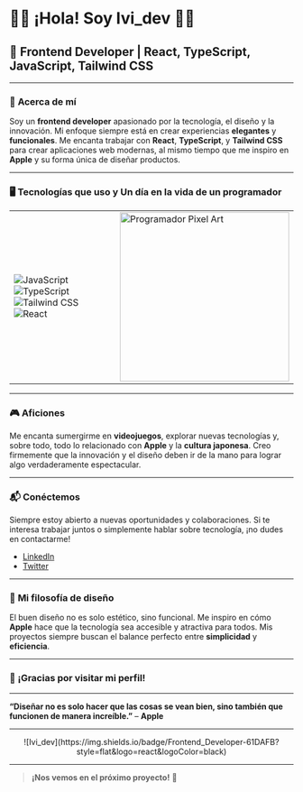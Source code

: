 # 👨‍💻 **¡Hola! Soy Ivi_dev** 👨‍💻

## 🌟 **Frontend Developer | React, TypeScript, JavaScript, Tailwind CSS**

---

### 🚀 **Acerca de mí**

Soy un **frontend developer** apasionado por la tecnología, el diseño y la innovación. Mi enfoque siempre está en crear experiencias **elegantes** y **funcionales**. Me encanta trabajar con **React**, **TypeScript**, y **Tailwind CSS** para crear aplicaciones web modernas, al mismo tiempo que me inspiro en **Apple** y su forma única de diseñar productos.

---

### 🖥️ **Tecnologías que uso** y **Un día en la vida de un programador**

<table>
  <tr>
    <td>
      <img src="https://img.shields.io/badge/-JavaScript-F7DF1E?style=flat&logo=javascript&logoColor=black" alt="JavaScript" style="margin-right: 10px;"/>
      <img src="https://img.shields.io/badge/-TypeScript-3178C6?style=flat&logo=typescript&logoColor=white" alt="TypeScript" style="margin-right: 10px;"/>
      <img src="https://img.shields.io/badge/-TailwindCSS-06B6D4?style=flat&logo=tailwindcss&logoColor=white" alt="Tailwind CSS" style="margin-right: 10px;"/>
      <img src="https://img.shields.io/badge/-React-61DAFB?style=flat&logo=react&logoColor=black" alt="React" />
    </td>
    <td>
      <img src="https://media.giphy.com/media/xUPGcA1JFrhWjZYFq8/giphy.gif" alt="Programador Pixel Art" width="300" />
    </td>
  </tr>
</table>

---

### 🎮 **Aficiones**

Me encanta sumergirme en **videojuegos**, explorar nuevas tecnologías y, sobre todo, todo lo relacionado con **Apple** y la **cultura japonesa**. Creo firmemente que la innovación y el diseño deben ir de la mano para lograr algo verdaderamente espectacular.

---

### 📬 **Conéctemos**

Siempre estoy abierto a nuevas oportunidades y colaboraciones. Si te interesa trabajar juntos o simplemente hablar sobre tecnología, ¡no dudes en contactarme!

- [LinkedIn](https://www.linkedin.com/in/ivi-dev)
- [Twitter](https://twitter.com/ivi_dev)

---

### 🎨 **Mi filosofía de diseño**

El buen diseño no es solo estético, sino funcional. Me inspiro en cómo **Apple** hace que la tecnología sea accesible y atractiva para todos. Mis proyectos siempre buscan el balance perfecto entre **simplicidad** y **eficiencia**.

---

### 🌟 **¡Gracias por visitar mi perfil!**

---

**“Diseñar no es solo hacer que las cosas se vean bien, sino también que funcionen de manera increíble.”** – **Apple**

---

<div align="center">
  ![Ivi_dev](https://img.shields.io/badge/Frontend_Developer-61DAFB?style=flat&logo=react&logoColor=black)
</div>

---

> **¡Nos vemos en el próximo proyecto!** 👋
